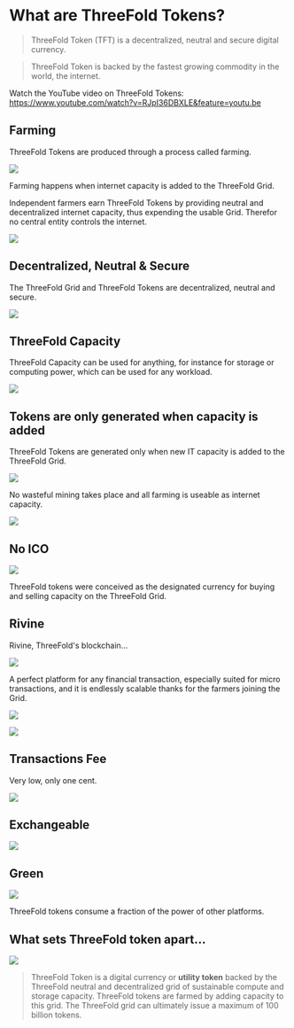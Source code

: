 # What are ThreeFold Tokens?

> ThreeFold Token (TFT) is a decentralized, neutral and secure digital currency.

> ThreeFold Token is backed by the fastest growing commodity in the world, the internet.

Watch the YouTube video on ThreeFold Tokens:
https://www.youtube.com/watch?v=RJpI36DBXLE&feature=youtu.be


## Farming

ThreeFold Tokens are produced through a process called farming.

![](/img/farming-800.png)

Farming happens when internet capacity is added to the ThreeFold Grid.

Independent farmers earn ThreeFold Tokens by providing neutral and decentralized internet capacity, thus expending the usable Grid. Therefor no central entity controls the internet.

![](/img/no_central_entity-800.png)


## Decentralized, Neutral & Secure

The ThreeFold Grid and ThreeFold Tokens are decentralized, neutral and secure.

![](/img/decentralized_neutral_secure-800.png)


## ThreeFold Capacity

ThreeFold Capacity can be used for anything, for instance for storage or computing power, which can be used for any workload.

![](/img/used_for-800.png)


## Tokens are only generated when capacity is added

ThreeFold Tokens are generated only when new IT capacity is added to the ThreeFold Grid.

![](/img/only_when_new_capacity_is_added-800.png)

No wasteful mining takes place and all farming is useable as internet capacity.

![](/img/no_waste-800.png)

## No ICO

![](/img/no_ico-800.png)

ThreeFold tokens were conceived as the designated currency for buying and selling capacity on the ThreeFold Grid.

## Rivine

Rivine, ThreeFold's blockchain...

![](/img/rivine-800.png)

A perfect platform for any financial transaction, especially suited for micro transactions, and it is endlessly scalable thanks for the farmers joining the Grid.

![](/img/perfect_platform-800.png)

![](/img/tft_can_be_used_for-800.png)


## Transactions Fee

Very low, only one cent.

![](/img/one_cent-800.png)


## Exchangeable

![](/img/exchangeable-800.png)


## Green

![](/img/green-800.png)

ThreeFold tokens consume a fraction of the power of other platforms.


## What sets ThreeFold token apart...

![](/img/set_apart-800.png)

> ThreeFold Token is a digital currency or **utility token** backed by the ThreeFold neutral and decentralized grid of sustainable compute and storage capacity. ThreeFold tokens are farmed by adding capacity to this grid. The ThreeFold grid can ultimately issue a maximum of 100 billion tokens.